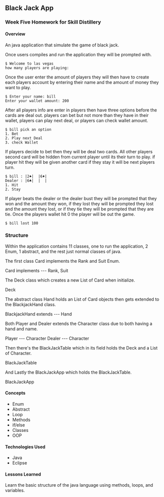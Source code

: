 ## Black Jack App
### Week Five Homework for Skill Distillery

#### Overview

An java application that simulate the game of black jack.

Once users compiles and run the application they will be prompted with.

```
$ Welcome to las vegas
how many players are playing:
```

Once the user enter the amount of players they will then have to create each players account by entering their name and the amount of money they want to play.

```
$ Enter your name: bill
Enter your wallet amount: 200 
```

After all players info are enter in players then have three options before the cards are deal out. players can bet but not more than they have in their wallet, players can play next deal, or players can check wallet amount.

```
$ bill pick an option
1. Bet
2. Play next Deal
3. check Wallet
```

If players decide to bet then they will be deal two cards. All other players second card will be hidden from current player until its their turn to play. if player hit they will be given another card if they stay it will be next players turn.

```
$ bill : |2♠|  |6♦| 
Dealer : |6♣|  |  | 
1. Hit
2. Stay
```

If player beats the dealer or the dealer bust they will be prompted that they won and the amount they won, if they lost they will be prompted they lost and the amount they lost, or if they tie they will be prompted that they are tie. Once the players wallet hit 0 the player will be out the game.

```
$ bill lost 100
```

### Structure

Within the application  contains 11 classes, one to run the application, 2 Enum, 1 abstract, and the rest just normal classes of java.

The first class Card implements the Rank and Suit Enum.

Card implements --- Rank, Suit

The Deck class which creates a new List of Card when initialize.

Deck

The abstract class Hand holds an List of Card objects then gets extended to the  BlackjackHand class.

BlackjackHand extends --- Hand

Both Player and Dealer extends the Character class due to both having a hand and name.

Player --- Character
Dealer --- Character

Then there's the BlackJackTable which in its field holds the Deck and a List of Character.

BlackJackTable

And Lastly the BlackJackApp which holds the BlackJackTable.

BlackJackApp

#### Concepts

* Enum
* Abstract
* Loop
* Methods
* if/else
* Classes
* OOP

#### Technologies Used

 * Java
 * Eclipse

#### Lessons Learned

Learn the basic structure of the java language using methods, loops, and variables.